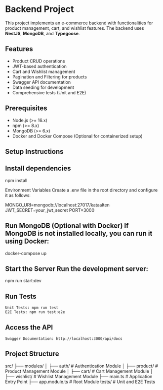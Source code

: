 # Backend Project

This project implements an e-commerce backend with functionalities for product management, cart, and wishlist features. The backend uses **NestJS**, **MongoDB**, and **Typegoose**.

## Features

- Product CRUD operations
- JWT-based authentication
- Cart and Wishlist management
- Pagination and Filtering for products
- Swagger API documentation
- Data seeding for development
- Comprehensive tests (Unit and E2E)

## Prerequisites

- Node.js (>= 16.x)
- npm (>= 8.x)
- MongoDB (>= 6.x)
- Docker and Docker Compose (Optional for containerized setup)

## Setup Instructions

## Install dependencies

npm install

Environment Variables Create a .env file in the root directory and configure it as follows:

MONGO_URI=mongodb://localhost:27017/kataalten
JWT_SECRET=your_jwt_secret
PORT=3000

## Run MongoDB (Optional with Docker) If MongoDB is not installed locally, you can run it using Docker:

docker-compose up


## Start the Server Run the development server:

npm run start:dev

## Run Tests

    Unit Tests: npm run test
    E2E Tests: npm run test:e2e

## Access the API

    Swagger Documentation: http://localhost:3000/api/docs

## Project Structure

  src/
├── modules/
│   ├── auth/           # Authentication Module
│   ├── product/        # Product Management Module
│   ├── cart/           # Cart Management Module
│   ├── wishlist/       # Wishlist Management Module
├── main.ts             # Application Entry Point
├── app.module.ts       # Root Module
tests/                  # Unit and E2E Tests

